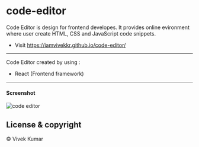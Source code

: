 # code-editor
Code Editor is design for frontend developes. It provides online evironment where user create HTML, CSS and JavaScript code snippets.


- Visit <https://iamvivekkr.github.io/code-editor/>

---


Code Editor created by using :

- React (Frontend framework)

---


#### Screenshot

![code editor](https://user-images.githubusercontent.com/91110678/228685448-048bf407-623f-43d0-8e5e-172ff1dc7fa8.png)

## License & copyright

©️ Vivek Kumar

